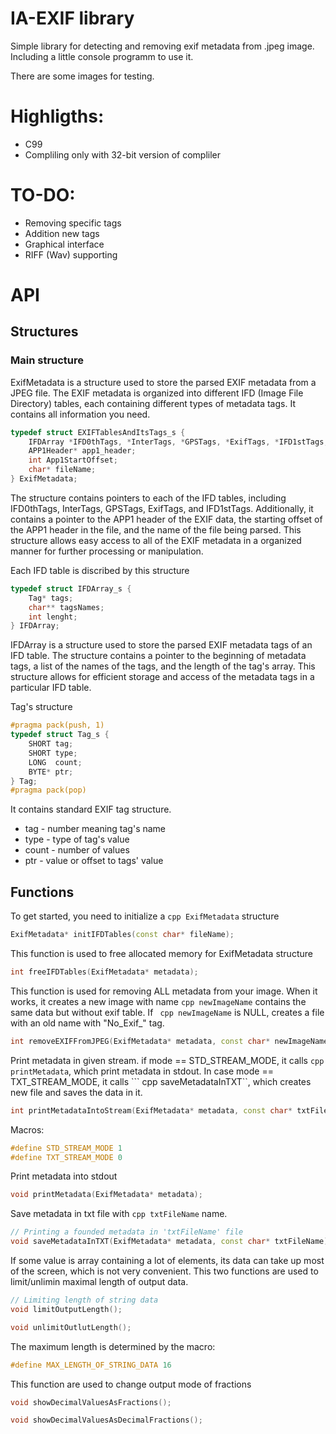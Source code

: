 # IA-EXIF library

Simple library for detecting and removing exif metadata from .jpeg image.
Including a little console programm to use it.

There are some images for testing.

# Highligths:
* C99
* Compliling only with 32-bit version of compliler

# TO-DO:
* Removing specific tags
* Addition new tags
* Graphical interface
* RIFF (Wav) supporting

# API

## Structures

### Main structure

ExifMetadata is a structure used to store the parsed EXIF metadata from a JPEG file. The EXIF metadata is organized into different IFD (Image File Directory) tables, each containing different types of metadata tags. It contains all information you need.

```cpp
typedef struct EXIFTablesAndItsTags_s {
	IFDArray *IFD0thTags, *InterTags, *GPSTags, *ExifTags, *IFD1stTags;
	APP1Header* app1_header;
	int App1StartOffset;
	char* fileName;
} ExifMetadata;
```
The structure contains pointers to each of the IFD tables, including IFD0thTags, InterTags, GPSTags, ExifTags, and IFD1stTags. Additionally, it contains a pointer to the APP1 header of the EXIF data, the starting offset of the APP1 header in the file, and the name of the file being parsed. This structure allows easy access to all of the EXIF metadata in a organized manner for further processing or manipulation.


Each IFD table is discribed by this structure

``` cpp
typedef struct IFDArray_s {
	Tag* tags;
	char** tagsNames;
	int lenght;
} IFDArray;
```
IFDArray is a structure used to store the parsed EXIF metadata tags of an IFD table. The structure contains a pointer to the beginning of metadata tags, a list of the names of the tags, and the length of the tag's array. This structure allows for efficient storage and access of the metadata tags in a particular IFD table.

Tag's structure
``` cpp
#pragma pack(push, 1)
typedef struct Tag_s {
	SHORT tag;
	SHORT type;
	LONG  count;
	BYTE* ptr;
} Tag;
#pragma pack(pop)
```
It contains standard EXIF tag structure.
* tag - number meaning tag's name
* type - type of tag's value
* count - number of values
* ptr - value or offset to tags' value

## Functions

To get started, you need to initialize a ```cpp ExifMetadata``` structure
``` cpp
ExifMetadata* initIFDTables(const char* fileName);
```

This function is used to free allocated memory for ExifMetadata structure
``` cpp
int freeIFDTables(ExifMetadata* metadata);
```

This function is used for removing ALL metadata from your image. 
When it works, it creates a new image with name ```cpp newImageName``` contains the same data but without exif table.
If ``` cpp newImageName``` is NULL, creates a file with an old name with "No_Exif_" tag.
``` cpp
int removeEXIFFromJPEG(ExifMetadata* metadata, const char* newImageName);
```

Print metadata in given stream.
if mode == STD_STREAM_MODE, it calls ```cpp printMetadata```, which print metadata in stdout.
In case mode == TXT_STREAM_MODE, it calls ``` cpp saveMetadataInTXT``, which creates new file and saves the data in it.
``` cpp
int printMetadataIntoStream(ExifMetadata* metadata, const char* txtFileName, int mode);
```
Macros:
```cpp
#define STD_STREAM_MODE 1
#define TXT_STREAM_MODE 0
```

Print metadata into stdout
``` cpp
void printMetadata(ExifMetadata* metadata);
```

Save metadata in txt file with ```cpp txtFileName``` name.
``` cpp
// Printing a founded metadata in 'txtFileName' file
void saveMetadataInTXT(ExifMetadata* metadata, const char* txtFileName);
```

If some value is array containing a lot of elements, its data can take up most of the screen, which is not very convenient.
This two functions are used to limit/unlimin maximal length of output data.
``` cpp
// Limiting length of string data
void limitOutputLength();

void unlimitOutlutLength();
```
The maximum length is determined by the macro:
``` cpp 
#define MAX_LENGTH_OF_STRING_DATA 16
```

This function are used to change output mode of fractions
```cpp
void showDecimalValuesAsFractions();

void showDecimalValuesAsDecimalFractions();
```
